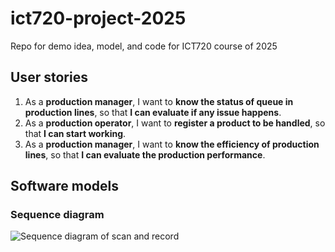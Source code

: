 # ict720-project-2025
Repo for demo idea, model, and code for ICT720 course of 2025

## User stories
1. As a **production manager**, I want to **know the status of queue in production lines**, so that **I can evaluate if any issue happens**.
2. As a **production operator**, I want to **register a product to be handled**, so that **I can start working**.
3. As a **production manager**, I want to **know the efficiency of production lines**, so that **I can evaluate the production performance**.

## Software models
### Sequence diagram
![Sequence diagram of scan and record]("images/seq_diagram_scan_record.jpg")
